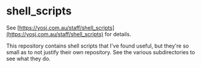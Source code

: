 # shell_scripts

See
[https://yosj.com.au/staff/shell_scripts](https://yosj.com.au/staff/shell_scripts)
for details.

This repository contains shell scripts that I've found useful, but they're so small as to not
justify their own repository. See the various subdirectories to see what they do.

